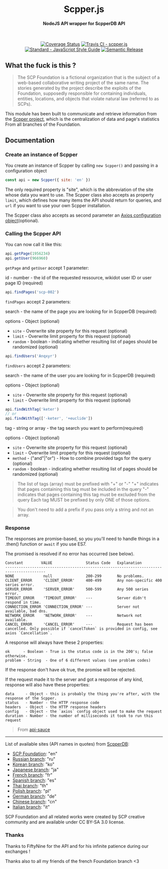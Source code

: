 <h1 align="center">
  Scpper.js
  <h4 align="center">NodeJS API wrapper for ScpperDB API</h4>
  <br>
</h1>

<p align="center">
  <a href='https://coveralls.io/github/HelloEdit/scpper.js?branch=master'><img src='https://coveralls.io/repos/github/HelloEdit/scpper.js/badge.svg?branch=master' alt='Coverage Status' /></a>
  <a href="https://travis-ci.org/HelloEdit/scpper.js"><img src="https://travis-ci.org/HelloEdit/scpper.js.svg?branch=master" alt="Travis CI - scpper.js"></a>
  <a href="https://standardjs.com"><img src="https://img.shields.io/badge/code_style-standard-brightgreen.svg" alt="Standard - JavaScript Style Guide"></a>
  <a href="https://github.com/semantic-release/semantic-release"><img src="https://img.shields.io/badge/%20%20%F0%9F%93%A6%F0%9F%9A%80-semantic--release-e10079.svg" alt="Semantic Release"></a>
</p>

## What the fuck is this ?

> The SCP Foundation is a fictional organization that is the subject of a web-based collaborative writing project of the same name. The stories generated by the project describe the exploits of the Foundation, supposedly responsible for containing individuals, entities, locations, and objects that violate natural law (referred to as SCPs).

This module has been built to communicate and retrieve information from the [Scpper project](https://github.com/FiftyNine/ScpperDB), which is the centralization of data and page's statistics From all branches of the Foundation.

## Documentation

### Create an instance of Scpper

You create an instance of Scpper by calling `new Scpper()` and passing in a configuration object

```js
const api = new Scpper({ site: 'en' })
```

The only required property is "site", which is the abbreviation of the site whose data you want to use. The Scpper class also accepts as property `limit`, which defines how many items the API should return for queries, and `url` if you want to use your own Scpper installation.

The Scpper class also accepts as second parameter an [Axios configuration object](https://github.com/axios/axios#request-config)(optional).

### Calling the Scpper API

You can now call it like this:

```js
api.getPage(1956234)
api.getUser(966960)
```

`getPage` and `getUser` accept 1 parameter:

id - number - the id of the requested ressource, wikidot user ID or user page ID (required)

```js
api.findPages('scp-002')
```
`findPages` accept 2 parameters:

search - the name of the page you are looking for in ScpperDB (required)

options - Object (optional)
  - `site` - Overwrite site property for this request (optional)
  - `limit` - Overwrite limit property for this request (optional)
  - `random` - boolean - indicating whether resulting list of pages should be randomized (optional)

```js
api.findUsers('Anqxyr')
```
`findUsers` accept 2 parameters:

search - the name of the user you are looking for in ScpperDB (required)

options - Object (optional)
  - `site` - Overwrite site property for this request (optional)
  - `limit` - Overwrite limit property for this request (optional)

```js
api.findWithTag('keter')
// or
api.findWithTag(['-keter', '+euclide'])
```

tag - string or array - the tag search you want to perform(required)

options - Object (optional)
  - `site` - Overwrite site property for this request (optional)
  - `limit` - Overwrite limit property for this request (optional)
  - `method` - ("and"|"or") - How to combine provided tags for the query (optional)
  - `random` - boolean - indicating whether resulting list of pages should be randomized (optional)

> The list of tags (array) must be  prefixed with "+" or "-"
>    "+" indicates that pages containing this tag must be included in the query
>    "-" indicates that pages containing this tag must be excluded from the query
>    Each tag MUST be prefixed by only ONE of those options.

> You don't need to add a prefix if you pass only a string and not an array.

### Response

The responses are promise-based, so you you'll need to handle things in a .then() function or `await` if you use ES7.

The promised is resolved if no error has occurred (see below).

```
Constant        VALUE               Status Code   Explanation
----------------------------------------------------------------------------------------
NONE             null               200-299       No problems.
CLIENT_ERROR     'CLIENT_ERROR'     400-499       Any non-specific 400 series error.
SERVER_ERROR     'SERVER_ERROR'     500-599       Any 500 series error.
TIMEOUT_ERROR    'TIMEOUT_ERROR'    ---           Server didn't respond in time.
CONNECTION_ERROR 'CONNECTION_ERROR' ---           Server not available, bad dns.
NETWORK_ERROR    'NETWORK_ERROR'    ---           Network not available.
CANCEL_ERROR     'CANCEL_ERROR'     ---           Request has been cancelled. Only possible if `cancelToken` is provided in config, see axios `Cancellation`.
```

A response will always have these 2 properties:

```
ok      - Boolean - True is the status code is in the 200's; false otherwise.
problem - String  - One of 6 different values (see problem codes)
```

If the response don't have ok true, the promise will be rejected.

If the request made it to the server and got a response of any kind, response will also have these properties:

```
data     - Object - this is probably the thing you're after, with the response of the Scpper.
status   - Number - the HTTP response code
headers  - Object - the HTTP response headers
config   - Object - the `axios` config object used to make the request
duration - Number - the number of milliseconds it took to run this request
```

> From [api-sauce](https://github.com/infinitered/apisauce)

---

List of available sites (API names in quotes) from [ScpperDB](https://github.com/FiftyNine/ScpperDB#list-of-available-sites-api-names-in-quotes):
- [SCP Foundation](scp-wiki.net): "en"
- [Russian branch](scpfoundation.ru): "ru"
- [Korean branch](ko.scp-wiki.net): "ko"
- [Japanese branch](ja.scp-wiki.net): "ja"
- [French branch](fondationscp.wikidot.com): "fr"
- [Spanish branch](lafundacionscp.wikidot.com): "es"
- [Thai branch](scp-th.wikidot.com): "th"
- [Polish branch](scp-wiki.net.pl): "pl"
- [German branch](scp-wiki-de.wikidot.com): "de"
- [Chinese branch](scp-wiki-cn.wikidot.com): "cn"
- [Italian branch](fondazionescp.wikidot.com): "it"

SCP Foundation and all related works were created by SCP creative community and are available under CC BY-SA 3.0 license.

### Thanks

Thanks to FiftyNine for the API and for his infinite patience during our exchanges !

Thanks also to all my friends of the french Foundation branch <3